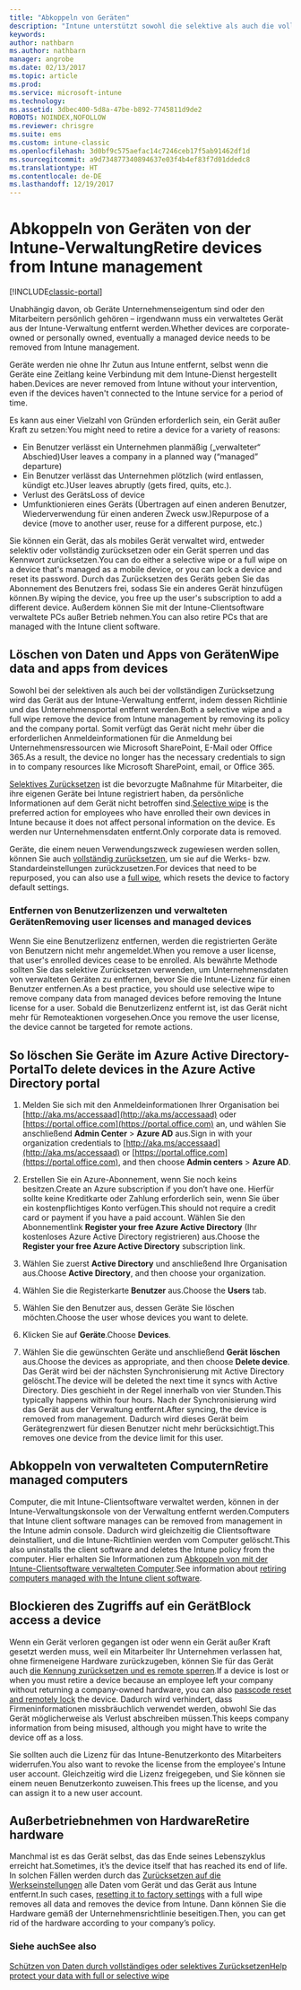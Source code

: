 ```yaml
---
title: "Abkoppeln von Geräten"
description: "Intune unterstützt sowohl die selektive als auch die vollständige Zurücksetzung, um das Gerät aus der Intune-Verwaltung zu entfernen, indem die Richtlinie und das Unternehmensportal entfernt werden."
keywords: 
author: nathbarn
ms.author: nathbarn
manager: angrobe
ms.date: 02/13/2017
ms.topic: article
ms.prod: 
ms.service: microsoft-intune
ms.technology: 
ms.assetid: 3dbec400-5d8a-47be-b892-7745811d9de2
ROBOTS: NOINDEX,NOFOLLOW
ms.reviewer: chrisgre
ms.suite: ems
ms.custom: intune-classic
ms.openlocfilehash: 3d0bf9c575aefac14c7246ceb17f5ab91462df1d
ms.sourcegitcommit: a9d734877340894637e03f4b4ef83f7d01ddedc8
ms.translationtype: HT
ms.contentlocale: de-DE
ms.lasthandoff: 12/19/2017
---
```

# <a name="retire-devices-from-intune-management"></a><span data-ttu-id="98129-103">Abkoppeln von Geräten von der Intune-Verwaltung</span><span class="sxs-lookup"><span data-stu-id="98129-103">Retire devices from Intune management</span></span>

[!INCLUDE[classic-portal](../includes/classic-portal.md)]

<span data-ttu-id="98129-104">Unabhängig davon, ob Geräte Unternehmenseigentum sind oder den Mitarbeitern persönlich gehören – irgendwann muss ein verwaltetes Gerät aus der Intune-Verwaltung entfernt werden.</span><span class="sxs-lookup"><span data-stu-id="98129-104">Whether devices are corporate-owned or personally owned, eventually a managed device needs to be removed from Intune management.</span></span>

<span data-ttu-id="98129-105">Geräte werden nie ohne Ihr Zutun aus Intune entfernt, selbst wenn die Geräte eine Zeitlang keine Verbindung mit dem Intune-Dienst hergestellt haben.</span><span class="sxs-lookup"><span data-stu-id="98129-105">Devices are never removed from Intune without your intervention, even if the devices haven't connected to the Intune service for a period of time.</span></span>

<span data-ttu-id="98129-106">Es kann aus einer Vielzahl von Gründen erforderlich sein, ein Gerät außer Kraft zu setzen:</span><span class="sxs-lookup"><span data-stu-id="98129-106">You might need to retire a device for a variety of reasons:</span></span>

-   <span data-ttu-id="98129-107">Ein Benutzer verlässt ein Unternehmen planmäßig („verwalteter“ Abschied)</span><span class="sxs-lookup"><span data-stu-id="98129-107">User leaves a company in a planned way (“managed” departure)</span></span>
-   <span data-ttu-id="98129-108">Ein Benutzer verlässt das Unternehmen plötzlich (wird entlassen, kündigt etc.)</span><span class="sxs-lookup"><span data-stu-id="98129-108">User leaves abruptly (gets fired, quits, etc.).</span></span>
-   <span data-ttu-id="98129-109">Verlust des Geräts</span><span class="sxs-lookup"><span data-stu-id="98129-109">Loss of device</span></span>
-   <span data-ttu-id="98129-110">Umfunktionieren eines Geräts (Übertragen auf einen anderen Benutzer, Wiederverwendung für einen anderen Zweck usw.)</span><span class="sxs-lookup"><span data-stu-id="98129-110">Repurpose of a device (move to another user, reuse for a different purpose, etc.)</span></span>

<span data-ttu-id="98129-111">Sie können ein Gerät, das als mobiles Gerät verwaltet wird, entweder selektiv oder vollständig zurücksetzen oder ein Gerät sperren und das Kennwort zurücksetzen.</span><span class="sxs-lookup"><span data-stu-id="98129-111">You can do either a selective wipe or a full wipe on a device that's managed as a mobile device, or you can lock a device and reset its password.</span></span> <span data-ttu-id="98129-112">Durch das Zurücksetzen des Geräts geben Sie das Abonnement des Benutzers frei, sodass Sie ein anderes Gerät hinzufügen können.</span><span class="sxs-lookup"><span data-stu-id="98129-112">By wiping the device, you free up the user's subscription to add a different device.</span></span> <span data-ttu-id="98129-113">Außerdem können Sie mit der Intune-Clientsoftware verwaltete PCs außer Betrieb nehmen.</span><span class="sxs-lookup"><span data-stu-id="98129-113">You can also retire PCs that are managed with the Intune client software.</span></span>

## <a name="wipe-data-and-apps-from-devices"></a><span data-ttu-id="98129-114">Löschen von Daten und Apps von Geräten</span><span class="sxs-lookup"><span data-stu-id="98129-114">Wipe data and apps from devices</span></span>
<span data-ttu-id="98129-115">Sowohl bei der selektiven als auch bei der vollständigen Zurücksetzung wird das Gerät aus der Intune-Verwaltung entfernt, indem dessen Richtlinie und das Unternehmensportal entfernt werden.</span><span class="sxs-lookup"><span data-stu-id="98129-115">Both a selective wipe and a full wipe remove the device from Intune management by removing its policy and the company portal.</span></span> <span data-ttu-id="98129-116">Somit verfügt das Gerät nicht mehr über die erforderlichen Anmeldeinformationen für die Anmeldung bei Unternehmensressourcen wie Microsoft SharePoint, E-Mail oder Office 365.</span><span class="sxs-lookup"><span data-stu-id="98129-116">As a result, the device no longer has the necessary credentials to sign in to company resources like Microsoft SharePoint, email, or Office 365.</span></span>

<span data-ttu-id="98129-117">[Selektives Zurücksetzen](use-remote-wipe-to-help-protect-data-using-microsoft-intune.md#selective-wipe) ist die bevorzugte Maßnahme für Mitarbeiter, die ihre eigenen Geräte bei Intune registriert haben, da persönliche Informationen auf dem Gerät nicht betroffen sind.</span><span class="sxs-lookup"><span data-stu-id="98129-117">[Selective wipe](use-remote-wipe-to-help-protect-data-using-microsoft-intune.md#selective-wipe) is the preferred action for employees who have enrolled their own devices in Intune because it does not affect personal information on the device.</span></span> <span data-ttu-id="98129-118">Es werden nur Unternehmensdaten entfernt.</span><span class="sxs-lookup"><span data-stu-id="98129-118">Only corporate data is removed.</span></span>

<span data-ttu-id="98129-119">Geräte, die einem neuen Verwendungszweck zugewiesen werden sollen, können Sie auch [vollständig zurücksetzen](use-remote-wipe-to-help-protect-data-using-microsoft-intune.md#full-wipe), um sie auf die Werks- bzw. Standardeinstellungen zurückzusetzen.</span><span class="sxs-lookup"><span data-stu-id="98129-119">For devices that need to be repurposed, you can also use a [full wipe](use-remote-wipe-to-help-protect-data-using-microsoft-intune.md#full-wipe), which resets the device to factory default settings.</span></span>

### <a name="removing-user-licenses-and-managed-devices"></a><span data-ttu-id="98129-120">Entfernen von Benutzerlizenzen und verwalteten Geräten</span><span class="sxs-lookup"><span data-stu-id="98129-120">Removing user licenses and managed devices</span></span>
<span data-ttu-id="98129-121">Wenn Sie eine Benutzerlizenz entfernen, werden die registrierten Geräte von Benutzern nicht mehr angemeldet.</span><span class="sxs-lookup"><span data-stu-id="98129-121">When you remove a user license, that user's enrolled devices cease to be enrolled.</span></span> <span data-ttu-id="98129-122">Als bewährte Methode sollten Sie das selektive Zurücksetzen verwenden, um Unternehmensdaten von verwalteten Geräten zu entfernen, bevor Sie die Intune-Lizenz für einen Benutzer entfernen.</span><span class="sxs-lookup"><span data-stu-id="98129-122">As a best practice, you should use selective wipe to remove company data from managed devices before removing the Intune license for a user.</span></span> <span data-ttu-id="98129-123">Sobald die Benutzerlizenz entfernt ist, ist das Gerät nicht mehr für Remoteaktionen vorgesehen.</span><span class="sxs-lookup"><span data-stu-id="98129-123">Once you remove the user license, the device cannot be targeted for remote actions.</span></span>

## <a name="to-delete-devices-in-the-azure-active-directory-portal"></a><span data-ttu-id="98129-124">So löschen Sie Geräte im Azure Active Directory-Portal</span><span class="sxs-lookup"><span data-stu-id="98129-124">To delete devices in the Azure Active Directory portal</span></span>

1.  <span data-ttu-id="98129-125">Melden Sie sich mit den Anmeldeinformationen Ihrer Organisation bei [http://aka.ms/accessaad](http://aka.ms/accessaad) oder [https://portal.office.com](https://portal.office.com) an, und wählen Sie anschließend **Admin Center** &gt; **Azure AD** aus.</span><span class="sxs-lookup"><span data-stu-id="98129-125">Sign in with your organization credentials to [http://aka.ms/accessaad](http://aka.ms/accessaad) or [https://portal.office.com](https://portal.office.com), and then choose **Admin centers** &gt; **Azure AD**.</span></span>

2.  <span data-ttu-id="98129-126">Erstellen Sie ein Azure-Abonnement, wenn Sie noch keins besitzen.</span><span class="sxs-lookup"><span data-stu-id="98129-126">Create an Azure subscription if you don’t have one.</span></span> <span data-ttu-id="98129-127">Hierfür sollte keine Kreditkarte oder Zahlung erforderlich sein, wenn Sie über ein kostenpflichtiges Konto verfügen.</span><span class="sxs-lookup"><span data-stu-id="98129-127">This should not require a credit card or payment if you have a paid account.</span></span> <span data-ttu-id="98129-128">Wählen Sie den Abonnementlink **Register your free Azure Active Directory** (Ihr kostenloses Azure Active Directory registrieren) aus.</span><span class="sxs-lookup"><span data-stu-id="98129-128">Choose the **Register your free Azure Active Directory** subscription link.</span></span>

4.  <span data-ttu-id="98129-129">Wählen Sie zuerst **Active Directory** und anschließend Ihre Organisation aus.</span><span class="sxs-lookup"><span data-stu-id="98129-129">Choose **Active Directory**, and then choose your organization.</span></span>

5.  <span data-ttu-id="98129-130">Wählen Sie die Registerkarte **Benutzer** aus.</span><span class="sxs-lookup"><span data-stu-id="98129-130">Choose the **Users** tab.</span></span>

6.  <span data-ttu-id="98129-131">Wählen Sie den Benutzer aus, dessen Geräte Sie löschen möchten.</span><span class="sxs-lookup"><span data-stu-id="98129-131">Choose the user whose devices you want to delete.</span></span>

7.  <span data-ttu-id="98129-132">Klicken Sie auf **Geräte**.</span><span class="sxs-lookup"><span data-stu-id="98129-132">Choose **Devices**.</span></span>

8.  <span data-ttu-id="98129-133">Wählen Sie die gewünschten Geräte und anschließend **Gerät löschen** aus.</span><span class="sxs-lookup"><span data-stu-id="98129-133">Choose the devices as appropriate, and then choose **Delete device**.</span></span> <span data-ttu-id="98129-134">Das Gerät wird bei der nächsten Synchronisierung mit Active Directory gelöscht.</span><span class="sxs-lookup"><span data-stu-id="98129-134">The device will be deleted the next time it syncs with Active Directory.</span></span> <span data-ttu-id="98129-135">Dies geschieht in der Regel innerhalb von vier Stunden.</span><span class="sxs-lookup"><span data-stu-id="98129-135">This typically happens within four hours.</span></span> <span data-ttu-id="98129-136">Nach der Synchronisierung wird das Gerät aus der Verwaltung entfernt.</span><span class="sxs-lookup"><span data-stu-id="98129-136">After syncing, the device is removed from management.</span></span> <span data-ttu-id="98129-137">Dadurch wird dieses Gerät beim Gerätegrenzwert für diesen Benutzer nicht mehr berücksichtigt.</span><span class="sxs-lookup"><span data-stu-id="98129-137">This removes one device from the device limit for this user.</span></span>

## <a name="retire-managed-computers"></a><span data-ttu-id="98129-138">Abkoppeln von verwalteten Computern</span><span class="sxs-lookup"><span data-stu-id="98129-138">Retire managed computers</span></span>
<span data-ttu-id="98129-139">Computer, die mit Intune-Clientsoftware verwaltet werden, können in der Intune-Verwaltungskonsole von der Verwaltung entfernt werden.</span><span class="sxs-lookup"><span data-stu-id="98129-139">Computers that Intune client software manages can be removed from management in the Intune admin console.</span></span> <span data-ttu-id="98129-140">Dadurch wird gleichzeitig die Clientsoftware deinstalliert, und die Intune-Richtlinien werden vom Computer gelöscht.</span><span class="sxs-lookup"><span data-stu-id="98129-140">This also uninstalls the client software and deletes the Intune policy from the computer.</span></span> <span data-ttu-id="98129-141">Hier erhalten Sie Informationen zum [Abkoppeln von mit der Intune-Clientsoftware verwalteten Computer](retire-a-windows-pc-with-microsoft-intune.md).</span><span class="sxs-lookup"><span data-stu-id="98129-141">See information about [retiring computers managed with the Intune client software](retire-a-windows-pc-with-microsoft-intune.md).</span></span>

## <a name="block-access-a-device"></a><span data-ttu-id="98129-142">Blockieren des Zugriffs auf ein Gerät</span><span class="sxs-lookup"><span data-stu-id="98129-142">Block access a device</span></span>
<span data-ttu-id="98129-143">Wenn ein Gerät verloren gegangen ist oder wenn ein Gerät außer Kraft gesetzt werden muss, weil ein Mitarbeiter Ihr Unternehmen verlassen hat, ohne firmeneigene Hardware zurückzugeben, können Sie für das Gerät auch [die Kennung zurücksetzen und es remote sperren](use-remote-lock-and-passcode-reset-in-microsoft-intune.md).</span><span class="sxs-lookup"><span data-stu-id="98129-143">If a device is lost or when you must retire a device because an employee left your company without returning a company-owned hardware, you can also [passcode reset and remotely lock](use-remote-lock-and-passcode-reset-in-microsoft-intune.md) the device.</span></span> <span data-ttu-id="98129-144">Dadurch wird verhindert, dass Firmeninformationen missbräuchlich verwendet werden, obwohl Sie das Gerät möglicherweise als Verlust abschreiben müssen.</span><span class="sxs-lookup"><span data-stu-id="98129-144">This keeps company information from being misused, although you might have to write the device off as a loss.</span></span>

<span data-ttu-id="98129-145">Sie sollten auch die Lizenz für das Intune-Benutzerkonto des Mitarbeiters widerrufen.</span><span class="sxs-lookup"><span data-stu-id="98129-145">You also want to revoke the license from the employee's Intune user account.</span></span> <span data-ttu-id="98129-146">Gleichzeitig wird die Lizenz freigegeben, und Sie können sie einem neuen Benutzerkonto zuweisen.</span><span class="sxs-lookup"><span data-stu-id="98129-146">This frees up the license, and you can assign it to a new user account.</span></span>

## <a name="retire-hardware"></a><span data-ttu-id="98129-147">Außerbetriebnehmen von Hardware</span><span class="sxs-lookup"><span data-stu-id="98129-147">Retire hardware</span></span>
<span data-ttu-id="98129-148">Manchmal ist es das Gerät selbst, das das Ende seines Lebenszyklus erreicht hat.</span><span class="sxs-lookup"><span data-stu-id="98129-148">Sometimes, it’s the device itself that has reached its end of life.</span></span> <span data-ttu-id="98129-149">In solchen Fällen werden durch das [Zurücksetzen auf die Werkseinstellungen](use-remote-wipe-to-help-protect-data-using-microsoft-intune.md) alle Daten vom Gerät und das Gerät aus Intune entfernt.</span><span class="sxs-lookup"><span data-stu-id="98129-149">In such cases, [resetting it to factory settings](use-remote-wipe-to-help-protect-data-using-microsoft-intune.md) with a full wipe removes all data and removes the device from Intune.</span></span> <span data-ttu-id="98129-150">Dann können Sie die Hardware gemäß der Unternehmensrichtlinie beseitigen.</span><span class="sxs-lookup"><span data-stu-id="98129-150">Then, you can get rid of the hardware according to your company’s policy.</span></span>

### <a name="see-also"></a><span data-ttu-id="98129-151">Siehe auch</span><span class="sxs-lookup"><span data-stu-id="98129-151">See also</span></span>
[<span data-ttu-id="98129-152">Schützen von Daten durch vollständiges oder selektives Zurücksetzen</span><span class="sxs-lookup"><span data-stu-id="98129-152">Help protect your data with full or selective wipe</span></span>](use-remote-wipe-to-help-protect-data-using-microsoft-intune.md)
